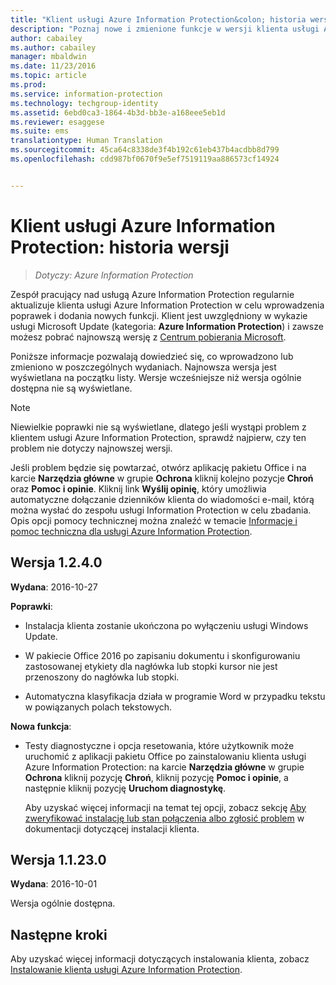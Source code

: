 ```yaml
---
title: "Klient usługi Azure Information Protection&colon; historia wersji | Azure Information Protection"
description: "Poznaj nowe i zmienione funkcje w wersji klienta usługi Azure Information Protection dla systemu Windows."
author: cabailey
ms.author: cabailey
manager: mbaldwin
ms.date: 11/23/2016
ms.topic: article
ms.prod: 
ms.service: information-protection
ms.technology: techgroup-identity
ms.assetid: 6ebd0ca3-1864-4b3d-bb3e-a168eee5eb1d
ms.reviewer: esaggese
ms.suite: ems
translationtype: Human Translation
ms.sourcegitcommit: 45ca64c8338de3f4b192c61eb437b4acdbb8d799
ms.openlocfilehash: cdd987bf0670f9e5ef7519119aa886573cf14924


---
```


# <a name="azure-information-protection-client-version-release-history"></a>Klient usługi Azure Information Protection: historia wersji

>*Dotyczy: Azure Information Protection*

Zespół pracujący nad usługą Azure Information Protection regularnie aktualizuje klienta usługi Azure Information Protection w celu wprowadzenia poprawek i dodania nowych funkcji. Klient jest uwzględniony w wykazie usługi Microsoft Update (kategoria: **Azure Information Protection**) i zawsze możesz pobrać najnowszą wersję z [Centrum pobierania Microsoft](https://www.microsoft.com/en-us/download/details.aspx?id=53018).

Poniższe informacje pozwalają dowiedzieć się, co wprowadzono lub zmieniono w poszczególnych wydaniach. Najnowsza wersja jest wyświetlana na początku listy. Wersje wcześniejsze niż wersja ogólnie dostępna nie są wyświetlane. 

> [!NOTE]
> Niewielkie poprawki nie są wyświetlane, dlatego jeśli wystąpi problem z klientem usługi Azure Information Protection, sprawdź najpierw, czy ten problem nie dotyczy najnowszej wersji.
>  
> Jeśli problem będzie się powtarzać, otwórz aplikację pakietu Office i na karcie **Narzędzia główne** w grupie **Ochrona** kliknij kolejno pozycje **Chroń** oraz **Pomoc i opinie**. Kliknij link **Wyślij opinię**, który umożliwia automatyczne dołączanie dzienników klienta do wiadomości e-mail, którą można wysłać do zespołu usługi Information Protection w celu zbadania. Opis opcji pomocy technicznej można znaleźć w temacie [Informacje i pomoc techniczna dla usługi Azure Information Protection](../get-started/information-support.md#support-options-and-community-resources).

## <a name="version-1240"></a>Wersja 1.2.4.0

**Wydana**: 2016-10-27

**Poprawki**:

- Instalacja klienta zostanie ukończona po wyłączeniu usługi Windows Update.

- W pakiecie Office 2016 po zapisaniu dokumentu i skonfigurowaniu zastosowanej etykiety dla nagłówka lub stopki kursor nie jest przenoszony do nagłówka lub stopki.

- Automatyczna klasyfikacja działa w programie Word w przypadku tekstu w powiązanych polach tekstowych.

**Nowa funkcja**:

- Testy diagnostyczne i opcja resetowania, które użytkownik może uruchomić z aplikacji pakietu Office po zainstalowaniu klienta usługi Azure Information Protection: na karcie **Narzędzia główne** w grupie **Ochrona** kliknij pozycję **Chroń**, kliknij pozycję **Pomoc i opinie**, a następnie kliknij pozycję **Uruchom diagnostykę**. 

    Aby uzyskać więcej informacji na temat tej opcji, zobacz sekcję [Aby zweryfikować instalację lub stan połączenia albo zgłosić problem](info-protect-client.md#to-verify-installation-connection-status-or-report-a-problem) w dokumentacji dotyczącej instalacji klienta.

## <a name="version-11230"></a>Wersja 1.1.23.0

**Wydana**: 2016-10-01

Wersja ogólnie dostępna.

## <a name="next-steps"></a>Następne kroki

Aby uzyskać więcej informacji dotyczących instalowania klienta, zobacz [Instalowanie klienta usługi Azure Information Protection](info-protect-client.md).



<!--HONumber=Nov16_HO4-->


